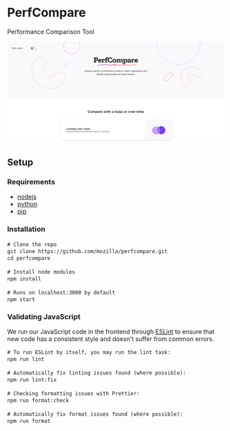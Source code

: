 # PerfCompare

Performance Comparison Tool

![screenshot](screenshot.png)

## Setup

### Requirements

-   [nodejs](https://nodejs.org/en/download/)
-   [python](https://www.python.org/downloads/release/python-369/)
-   [pip](https://pip.pypa.io/en/stable/installation/)

### Installation

```
# Clone the repo
git clone https://github.com/mozilla/perfcompare.git
cd perfcompare

# Install node modules
npm install

# Runs on localhost:3000 by default
npm start
```

### Validating JavaScript 
We run our JavaScript code in the frontend through [ESLint](https://eslint.org/) to ensure that new code has a consistent style and doesn't suffer from common errors. 
```
# To run ESLint by itself, you may run the lint task:
npm run lint

# Automatically fix linting issues found (where possible):
npm run lint:fix

# Checking formatting issues with Prettier:
npm run format:check

# Automatically fix format issues found (where possible):
npm run format
```
